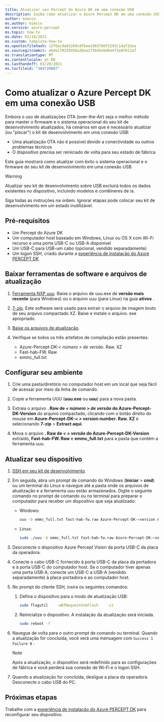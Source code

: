 ```yaml
---
title: Atualizar seu Percept do Azure DK em uma conexão USB
description: Saiba como atualizar o Azure Percept DK em uma conexão USB
author: mimcco
ms.author: mimcco
ms.service: azure-percept
ms.topic: how-to
ms.date: 03/18/2021
ms.custom: template-how-to
ms.openlocfilehash: 12f6acda632b9c0fbee2db570df5293c1daf32ea
ms.sourcegitcommit: e6de1702d3958a3bea275645eb46e4f2e0f011af
ms.translationtype: MT
ms.contentlocale: pt-BR
ms.lasthandoff: 03/20/2021
ms.locfileid: "104720807"
---
```

# <a name="how-to-update-azure-percept-dk-over-a-usb-connection"></a>Como atualizar o Azure Percept DK em uma conexão USB

Embora o uso de atualizações OTA (over-the-Air) seja o melhor método para manter o firmware e o sistema operacional do seu kit de desenvolvimento atualizados, há cenários em que é necessário atualizar (ou "piscar") o kit de desenvolvimento em uma conexão USB:

- Uma atualização OTA não é possível devido a conectividade ou outros problemas técnicos
- O dispositivo precisa ser reiniciado de volta para seu estado de fábrica

Este guia mostrará como atualizar com êxito o sistema operacional e o firmware do seu kit de desenvolvimento em uma conexão USB.

> [!WARNING]
> Atualizar seu kit de desenvolvimento sobre USB excluirá todos os dados existentes no dispositivo, incluindo modelos e contêineres de ia.
>
> Siga todas as instruções na ordem. Ignorar etapas pode colocar seu kit de desenvolvimento em um estado inutilizável.

## <a name="prerequisites"></a>Pré-requisitos

- Um Percept do Azure DK
- Um computador host baseado em Windows, Linux ou OS X com Wi-Fi recurso e uma porta USB-C ou USB-A disponível
- Um USB-C para USB-um cabo (opcional, vendido separadamente)
- Um logon SSH, criado durante a [experiência de instalação do Azure PERCEPT DK](./quickstart-percept-dk-set-up.md)

## <a name="download-software-tools-and-update-files"></a>Baixar ferramentas de software e arquivos de atualização

1. [Ferramenta NXP uuu](https://github.com/NXPmicro/mfgtools/releases). Baixe o arquivo de uuu.exe de **versão mais recente** (para Windows) ou o arquivo uuu (para Linux) na guia **ativos** .

1. [7-zip](https://www.7-zip.org/). Este software será usado para extrair o arquivo de imagem bruto de seu arquivo compactado XZ. Baixe e instale o arquivo. exe apropriado.

1. [Baixe os arquivos de atualização](https://go.microsoft.com/fwlink/?linkid=2155734).

1. Verifique se todos os três artefatos de compilação estão presentes:
    - Azure-Percept-DK-*&lt; número &gt; de versão*. Raw. XZ
    - Fast-hab-FW. Raw
    - emmc_full.txt

## <a name="set-up-your-environment"></a>Configurar seu ambiente

1. Crie uma pasta/diretório no computador host em um local que seja fácil de acessar por meio da linha de comando.

1. Copie a ferramenta UUU (**uuu.exe** ou **uuu**) para a nova pasta.

1. Extraia o arquivo **. Raw de *&lt; número &gt; de versão* do Azure-Percept-DK-Version** do arquivo compactado, clicando com o botão direito do mouse em **Azure-Percept-DK-*&lt; &gt; version number*. Raw. XZ** e selecionando **7-zip** &gt; **Extract aqui**.

1. Mova o arquivo **. Raw de *&lt; &gt; versão* do Azure-Percept-DK-Version** extraído, **Fast-hab-FW. Raw** e **emmc_full.txt** para a pasta que contém a ferramenta uuu.

## <a name="update-your-device"></a>Atualizar seu dispositivo

1. [SSH em seu kit de desenvolvimento](./how-to-ssh-into-percept-dk.md).

1. Em seguida, abra um prompt de comando do Windows (**Iniciar**  >  **cmd**) ou um terminal do Linux e navegue até a pasta onde os arquivos de atualização e a ferramenta uuu estão armazenados. Digite o seguinte comando no prompt de comando ou no terminal para preparar o computador para receber um dispositivo que seja atualizado:

    - Windows:

        ```bash
        uuu -b emmc_full.txt fast-hab-fw.raw Azure-Percept-DK-<version number>.raw 
        ```

    - Linux:

        ```bash
        sudo ./uuu -b emmc_full.txt fast-hab-fw.raw Azure-Percept-DK-<version number>.raw
        ```

1. Desconecte o dispositivo Azure Percept Vision da porta USB-C da placa da operadora.

1. Conecte o cabo USB-C fornecido à porta USB-C da placa da portadora e à porta USB-C do computador host. Se o computador tiver apenas uma porta USB-A, conecte um USB-C a USB-A (vendido separadamente) à placa-portadora e ao computador host.

1. No prompt do cliente SSH, insira os seguintes comandos:

    1. Defina o dispositivo para o modo de atualização USB:

        ```bash
        sudo flagutil    -wBfRequestUsbFlash    -v1
        ```

    1. Reinicialize o dispositivo. A instalação da atualização será iniciada.

        ```bash
        sudo reboot -f
        ```

1. Navegue de volta para o outro prompt de comando ou terminal. Quando a atualização for concluída, você verá uma mensagem com ```Success 1    Failure 0``` :

    > [!NOTE]
    > Após a atualização, o dispositivo será redefinido para as configurações de fábrica e você perderá sua conexão de Wi-Fi e o logon SSH.

1. Quando a atualização for concluída, desligue a placa da operadora. Desconecte o cabo USB do PC.  

## <a name="next-steps"></a>Próximas etapas

Trabalhe com a [experiência de instalação do Azure PERCEPT DK](./quickstart-percept-dk-set-up.md) para reconfigurar seu dispositivo.